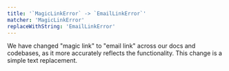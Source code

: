```yaml
---
title: '`MagicLinkError` -> `EmailLinkError`'
matcher: 'MagicLinkError'
replaceWithString: 'EmailLinkError'
---
```


We have changed "magic link" to "email link" across our docs and codebases, as it more accurately reflects the functionality. This change is a simple text replacement.
